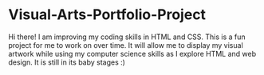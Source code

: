 # Visual-Arts-Portfolio-Project
Hi there! I am improving my coding skills in HTML and CSS. 
This is a fun project for me to work on over time. 
It will allow me to display my visual artwork while using my computer science skills as I explore HTML and web design. 
It is still in its baby stages :)
